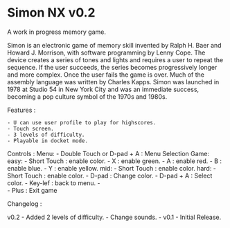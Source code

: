 # Simon NX v0.2

A work in progress memory game.

Simon is an electronic game of memory skill invented by Ralph H. Baer and Howard J. Morrison,
 with software programming by Lenny Cope. The device creates a series of tones and lights and requires a user to repeat the sequence.
If the user succeeds, the series becomes progressively longer and more complex. Once the user fails the game is over.
Much of the assembly language was written by Charles Kapps. Simon was launched in 1978 at Studio 54 in New York City and was an immediate success,
becoming a pop culture symbol of the 1970s and 1980s.

Features :

	- U can use user profile to play for highscores. 
	- Touch screen.
	- 3 levels of difficulty.
	- Playable in docket mode.
	
Controls :
	Menu:
	- Double Touch or D-pad + A : Menu Selection
	Game:
		easy:
		- Short Touch : enable color.
		- X : enable green.
		- A : enable red.
		- B : enable blue.
		- Y : enable yellow.
		mid: 
		- Short Touch : enable color.
		hard:
		- Short Touch : enable color.
		- D-pad  :  Change color.
		- D-pad + A :  Select color.
	-  Key-lef : back to menu.
	-  
	- Plus : Exit game


Changelog :

v0.2
	- Added 2 levels of difficulty.
	- Change sounds.
	-
v0.1
	- Initial Release.
